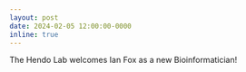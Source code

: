 ```yaml
---
layout: post
date: 2024-02-05 12:00:00-0000
inline: true
---
```


The Hendo Lab welcomes Ian Fox as a new Bioinformatician!